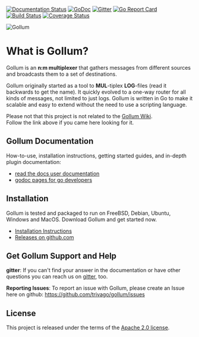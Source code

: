 [![Documentation Status](https://readthedocs.org/projects/gollum/badge/?version=latest)](http://gollum.readthedocs.org/en/latest/)
[![GoDoc](https://godoc.org/github.com/trivago/gollum?status.svg)](https://godoc.org/github.com/trivago/gollum)
[![Gitter](https://badges.gitter.im/trivago/gollum.svg)](https://gitter.im/trivago/gollum?utm_source=badge&utm_medium=badge&utm_campaign=pr-badge)
[![Go Report Card](https://goreportcard.com/badge/github.com/trivago/gollum)](https://goreportcard.com/report/github.com/trivago/gollum)
[![Build Status](https://travis-ci.org/trivago/gollum.svg?branch=master)](https://travis-ci.org/trivago/gollum)
[![Coverage Status](https://coveralls.io/repos/github/trivago/gollum/badge.svg?branch=master)](https://coveralls.io/github/trivago/gollum?branch=master)

![Gollum](docs/src/gollum.png)

# What is Gollum?

Gollum is an **n:m multiplexer** that gathers messages from different sources and broadcasts them to a set of destinations.

Gollum originally started as a tool to **MUL**-tiplex **LOG**-files (read it backwards to get the name).
It quickly evolved to a one-way router for all kinds of messages, not limited to just logs.
Gollum is written in Go to make it scalable and easy to extend without the need to use a scripting language.

Please not that this project is not related to the [Gollum Wiki](https://github.com/gollum/gollum).  
Follow the link above if you came here looking for it.

## Gollum Documentation

How-to-use, installation instructions, getting started guides, and in-depth plugin documentation:

* [read the docs user documentation](http://gollum.readthedocs.io/en/latest/)
* [godoc pages for go developers](https://godoc.org/github.com/trivago/gollum)


## Installation

Gollum is tested and packaged to run on FreeBSD, Debian, Ubuntu, Windows and MacOS. Download Gollum and get started now.

* [Installation Instructions](http://gollum.readthedocs.io/en/latest/src/instructions/installation.html)
* [Releases on github.com](https://github.com/trivago/gollum/releases)


## Get Gollum Support and Help

**gitter**: If you can't find your answer in the documentation or have other questions you can reach us on [gitter](https://gitter.im/trivago/gollum?utm_source=share-link&utm_medium=link&utm_campaign=share-link), too.

**Reporting Issues**: To report an issue with Gollum, please create an Issue here on github: https://github.com/trivago/gollum/issues


## License

This project is released under the terms of the [Apache 2.0 license](http://www.apache.org/licenses/LICENSE-2.0).
